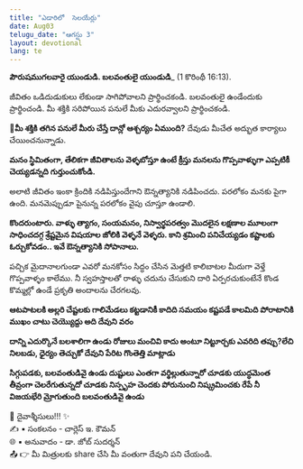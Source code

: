 ```yaml
---
title: "ఎడారిలో  సెలయేర్లు"
date: Aug03
telugu_date: "ఆగస్టు 3"
layout: devotional
lang: te
---
```


**పౌరుషముగలవారై యుండుడి. బలవంతులై యుండుడి**_  (1 కొరింథీ 16:13).

జీవితం ఒడిదుడుకులు లేకుండా సాగిపోవాలని ప్రార్థించకండి. బలవంతులై ఉండేందుకు ప్రార్థించండి. మీ శక్తికి సరిపోయిన పనులే మీకు ఎదురవ్వాలని ప్రార్థించకండి. 

**📖మీ శక్తికి తగిన పనులే మీరు చేస్తే దాన్లో ఆశ్చర్యం ఏముంది?**
 దేవుడు మీచేత అద్భుత కార్యాలు చేయించనున్నాడు.

**మనం స్థిమితంగా, తేలికగా జీవితాలను వెళ్ళబోస్తూ ఉంటే క్రీస్తు మనలను గొప్పవాళ్ళుగా ఎప్పటికీ చెయ్యడన్నది గుర్తుంచుకోండి.** 

అలాటి జీవితం ఇంకా క్రిందికి నడిపిస్తుందేగాని ఔన్నత్యానికి నడిపించదు. పరలోకం మనకు పైగా ఉంది. మనమెప్పుడూ పైనున్న పరలోకం వైపు చూస్తూ ఉండాలి. 

**కొందరుంటారు. వాళ్ళు త్యాగం, సంయమనం, నిస్వార్థపరత్వం మొదలైన లక్షణాల మూలంగా సాధించదగ్గ శ్రేష్టమైన విషయాల జోలికి వెళ్ళనే వెళ్ళరు. కాని శ్రమించి పనిచేయ్యడం కష్టాలకు ఓర్చుకోవడం.. ఇవే ఔన్నత్యానికి సోపానాలు.**

 పచ్చిక మైదానాలగుండా ఎవరో మనకోసం సిద్ధం చేసిన మెత్తటి కాలిబాటల మీదుగా వెళ్తే గొప్పవాళ్ళం కాలేము. నీ స్వహస్తాలతో రాళ్ళు చదును చేసుకుని దారి ఏర్పరచుకుంటేనే కొండ కొమ్మల్లో ఉండే ప్రకృతి అందాలను చేరగలవు.

**ఆటపాటలకి అల్లరి చేష్టలకు గాలిమేడలు కట్టడానికీ కాదిది సమయం కష్టపడే కాలమిది పోరాటానికి ముఖం చాటు చెయ్యొద్దు అది దేవుని వరం**

**దాన్ని ఎదుర్కొనే బలశాలిగా ఉండు రోజులు మంచివి కాదు అంటూ నిట్టూర్చకు ఎవరిది తప్పు?లేచి నిలబడు, ధైర్యం తెచ్చుకో దేవుని పేరిట గొంతెత్తి మాట్లాడు**

**సిగ్గుపడకు, బలవంతుడివై ఉండు దుష్టులు ఎంతగా వర్థిల్లుతున్నారో చూడకు యుద్ధమెంత తీవ్రంగా చెలరేగుతున్నదో చూడకు నిస్పృహ చెందకు పోరునుంచి నిష్క్రమించకు రేపే నీ విజయభేరి మ్రోగుతుంది బలవంతుడివై ఉండు**


<div class="blessing">🙏 <span class="bless-text">దైవాశ్శీసులు!!!</span> ✨</div>

<div class="credit">✍️ <span class="credit-text">▪ సంకలనం - చార్లెస్ ఇ. కౌమన్</span></div>
<div class="credit">🌐 <span class="credit-text">▪ అనువాదం - డా. జోబ్ సుదర్శన్</span></div>


<div class="share">📤 👉 <span class="share-text">మీ మిత్రులకు share చేసి మీ వంతుగా దేవుని పని చేయండి.</span></div>

